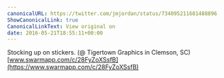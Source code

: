 ```yaml
---
canonicalURL: https://twitter.com/jmjordan/status/734095211681488896
ShowCanonicalLink: true
CanonicalLinkText: View original on
date: 2016-05-21T18:55:11+00:00
---
```

Stocking up on stickers. (@ Tigertown Graphics in Clemson, SC) [www.swarmapp.com/c/28FyZoXSsfB](https://www.swarmapp.com/c/28FyZoXSsfB)